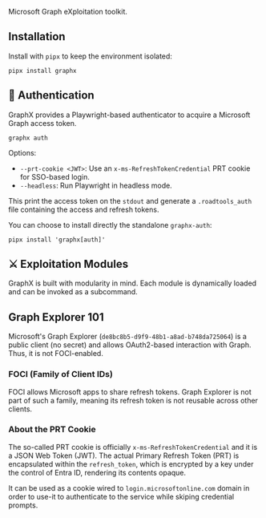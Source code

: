 Microsoft Graph eXploitation toolkit.

## Installation

Install with `pipx` to keep the environment isolated:
```shell
pipx install graphx
```

## 🔐 Authentication

GraphX provides a Playwright-based authenticator to acquire a Microsoft Graph access token.

```shell
graphx auth
```

Options:
- `--prt-cookie <JWT>`: Use an `x-ms-RefreshTokenCredential` PRT cookie for SSO-based login.
- `--headless`: Run Playwright in headless mode.

This print the access token on the `stdout` and generate a `.roadtools_auth` file containing the access and refresh tokens.

You can choose to install directly the standalone `graphx-auth`:
```shell
pipx install 'graphx[auth]'
```

## ⚔️ Exploitation Modules

GraphX is built with modularity in mind. Each module is dynamically loaded and can be invoked as a subcommand.


## Graph Explorer 101

Microsoft's Graph Explorer (`de8bc8b5-d9f9-48b1-a8ad-b748da725064`) is a public client (no secret) and allows OAuth2-based interaction with Graph. Thus, it is not FOCI-enabled. 

### FOCI (Family of Client IDs)

FOCI allows Microsoft apps to share refresh tokens. Graph Explorer is not part of such a family, meaning its refresh token is not reusable across other clients.


### About the PRT Cookie

The so-called PRT cookie is officially `x-ms-RefreshTokenCredential` and it is a JSON Web Token (JWT). The actual Primary Refresh Token (PRT) is encapsulated within the `refresh_token`, which is encrypted by a key under the control of Entra ID, rendering its contents opaque. 

It can be used as a cookie wired to `login.microsoftonline.com` domain in order to use-it to authenticate to the service while skiping credential prompts.